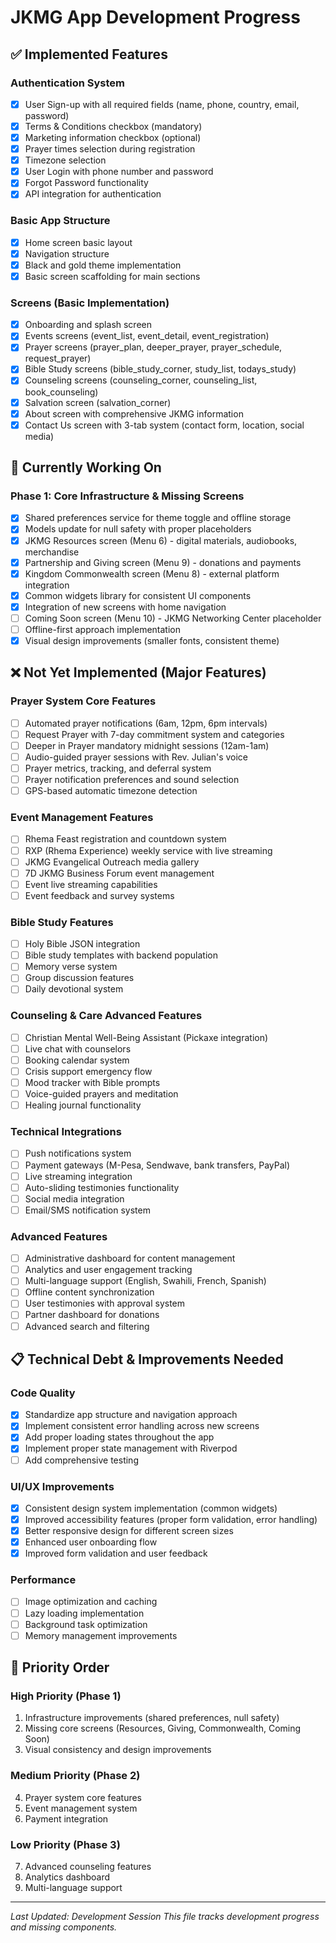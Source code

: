 # JKMG App Development Progress

## ✅ Implemented Features

### Authentication System
- [x] User Sign-up with all required fields (name, phone, country, email, password)
- [x] Terms & Conditions checkbox (mandatory)
- [x] Marketing information checkbox (optional)  
- [x] Prayer times selection during registration
- [x] Timezone selection
- [x] User Login with phone number and password
- [x] Forgot Password functionality
- [x] API integration for authentication

### Basic App Structure
- [x] Home screen basic layout
- [x] Navigation structure
- [x] Black and gold theme implementation
- [x] Basic screen scaffolding for main sections

### Screens (Basic Implementation)
- [x] Onboarding and splash screen
- [x] Events screens (event_list, event_detail, event_registration)
- [x] Prayer screens (prayer_plan, deeper_prayer, prayer_schedule, request_prayer)
- [x] Bible Study screens (bible_study_corner, study_list, todays_study)
- [x] Counseling screens (counseling_corner, counseling_list, book_counseling)
- [x] Salvation screen (salvation_corner)
- [x] About screen with comprehensive JKMG information
- [x] Contact Us screen with 3-tab system (contact form, location, social media)

## 🚧 Currently Working On

### Phase 1: Core Infrastructure & Missing Screens
- [x] Shared preferences service for theme toggle and offline storage
- [x] Models update for null safety with proper placeholders
- [x] JKMG Resources screen (Menu 6) - digital materials, audiobooks, merchandise
- [x] Partnership and Giving screen (Menu 9) - donations and payments
- [x] Kingdom Commonwealth screen (Menu 8) - external platform integration
- [x] Common widgets library for consistent UI components
- [x] Integration of new screens with home navigation
- [ ] Coming Soon screen (Menu 10) - JKMG Networking Center placeholder
- [ ] Offline-first approach implementation
- [x] Visual design improvements (smaller fonts, consistent theme)

## ❌ Not Yet Implemented (Major Features)

### Prayer System Core Features
- [ ] Automated prayer notifications (6am, 12pm, 6pm intervals)
- [ ] Request Prayer with 7-day commitment system and categories
- [ ] Deeper in Prayer mandatory midnight sessions (12am-1am)
- [ ] Audio-guided prayer sessions with Rev. Julian's voice
- [ ] Prayer metrics, tracking, and deferral system
- [ ] Prayer notification preferences and sound selection
- [ ] GPS-based automatic timezone detection

### Event Management Features
- [ ] Rhema Feast registration and countdown system
- [ ] RXP (Rhema Experience) weekly service with live streaming
- [ ] JKMG Evangelical Outreach media gallery
- [ ] 7D JKMG Business Forum event management
- [ ] Event live streaming capabilities
- [ ] Event feedback and survey systems

### Bible Study Features
- [ ] Holy Bible JSON integration
- [ ] Bible study templates with backend population
- [ ] Memory verse system
- [ ] Group discussion features
- [ ] Daily devotional system

### Counseling & Care Advanced Features
- [ ] Christian Mental Well-Being Assistant (Pickaxe integration)
- [ ] Live chat with counselors
- [ ] Booking calendar system
- [ ] Crisis support emergency flow
- [ ] Mood tracker with Bible prompts
- [ ] Voice-guided prayers and meditation
- [ ] Healing journal functionality

### Technical Integrations
- [ ] Push notifications system
- [ ] Payment gateways (M-Pesa, Sendwave, bank transfers, PayPal)
- [ ] Live streaming integration
- [ ] Auto-sliding testimonies functionality
- [ ] Social media integration
- [ ] Email/SMS notification system

### Advanced Features
- [ ] Administrative dashboard for content management
- [ ] Analytics and user engagement tracking
- [ ] Multi-language support (English, Swahili, French, Spanish)
- [ ] Offline content synchronization
- [ ] User testimonies with approval system
- [ ] Partner dashboard for donations
- [ ] Advanced search and filtering

## 📋 Technical Debt & Improvements Needed

### Code Quality
- [x] Standardize app structure and navigation approach
- [x] Implement consistent error handling across new screens
- [x] Add proper loading states throughout the app
- [x] Implement proper state management with Riverpod
- [ ] Add comprehensive testing

### UI/UX Improvements
- [x] Consistent design system implementation (common widgets)
- [x] Improved accessibility features (proper form validation, error handling)
- [x] Better responsive design for different screen sizes
- [x] Enhanced user onboarding flow
- [x] Improved form validation and user feedback

### Performance
- [ ] Image optimization and caching
- [ ] Lazy loading implementation
- [ ] Background task optimization
- [ ] Memory management improvements

## 🎯 Priority Order

### High Priority (Phase 1)
1. Infrastructure improvements (shared preferences, null safety)
2. Missing core screens (Resources, Giving, Commonwealth, Coming Soon)
3. Visual consistency and design improvements

### Medium Priority (Phase 2)  
4. Prayer system core features
5. Event management system
6. Payment integration

### Low Priority (Phase 3)
7. Advanced counseling features
8. Analytics dashboard
9. Multi-language support

---

*Last Updated: Development Session*
*This file tracks development progress and missing components.*